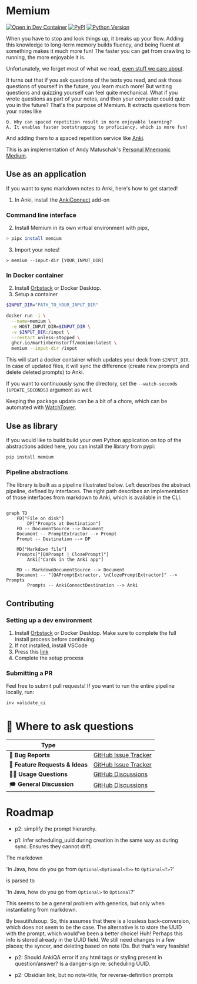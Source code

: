 # Memium

[![Open in Dev Container](https://img.shields.io/static/v1?label=Dev%20Containers&message=Open&color=blue&logo=visualstudiocode)][dev container]
[![PyPI](https://img.shields.io/pypi/v/memium.svg)][pypi status]
[![Python Version](https://img.shields.io/pypi/pyversions/memium)][pypi status]

[dev container]: https://vscode.dev/redirect?url=vscode://ms-vscode-remote.remote-containers/cloneInVolume?url=https://github.com/MartinBernstorff/memium/
[pypi status]: https://pypi.org/project/memium/
[documentation]: https://MartinBernstorff.github.io/memium/
[roadmap]: https://github.com/users/MartinBernstorff/projects/2

<!-- start short-description -->

When you have to stop and look things up, it breaks up your flow. Adding this knowledge to long-term memory builds fluency, and being fluent at something makes it much more fun! The faster you can get from crawling to running, the more enjoyable it is.

Unfortunately, we forget most of what we read, [even stuff we care about](https://andymatuschak.org/books/).

It turns out that if you ask questions of the texts you read, and ask those questions of yourself in the future, you learn much more! But writing questions and quizzing yourself can feel quite mechanical. What if you wrote questions as part of your notes, and then your computer could quiz you in the future? That's the purpose of Memium. It extracts questions from your notes like 

```
Q. Why can spaced repetition result in more enjoyable learning?
A. It enables faster bootstrapping to proficiency, which is more fun!
```

And adding them to a spaced repetition service like [Anki](https://apps.ankiweb.net). 

This is an implementation of Andy Matuschak's [Personal Mnemonic Medium](https://notes.andymatuschak.org/The_mnemonic_medium_can_be_extended_to_one%E2%80%99s_personal_notes).

<!-- end short-description -->

## Use as an application
If you want to sync markdown notes to Anki, here's how to get started!

1. In Anki, install the [AnkiConnect](https://ankiweb.net/shared/info/2055492159) add-on

### Command line interface
2. Install Memium in its own virtual environment with pipx,

```bash
> pipx install memium
```

3. Import your notes!

```cli-block
> memium --input-dir [YOUR_INPUT_DIR]
```

### In Docker container
2. Install [Orbstack](https://orbstack.dev/) or Docker Desktop. 
3. Setup a container
```bash
$INPUT_DIR="PATH_TO_YOUR_INPUT_DIR"

docker run -i \
  --name=memium \
  -e HOST_INPUT_DIR=$INPUT_DIR \
  -v $INPUT_DIR:/input \
  --restart unless-stopped \
  ghcr.io/martinbernstorff/memium:latest \
  memium --input-dir /input
```

This will start a docker container which updates your deck from `$INPUT_DIR`. In case of updated files, it will sync the difference (create new prompts and delete deleted prompts) to Anki. 

If you want to continuously sync the directory, set the `--watch-seconds [UPDATE_SECONDS]` argument as well.

Keeping the package update can be a bit of a chore, which can be automated with [WatchTower](https://github.com/containrrr/watchtower).

## Use as library
If you would like to build build your own Python application on top of the abstractions added here, you can install the library from pypi:

```bash
pip install memium
```

### Pipeline abstractions
The library is built as a pipeline illustrated below. Left describes the abstract pipeline, defined by interfaces. The right path describes an implementation of those interfaces from markdown to Anki, which is available in the CLI. 

```mermaid

graph TD 
	FD["File on disk"]
        DP["Prompts at Destination"]
	FD -- DocumentSource --> Document
	Document -- PromptExtractor --> Prompt
	Prompt -- Destination --> DP
 
	MD["Markdown file"]
	Prompts["[QAPrompt | ClozePrompt]"]
        Anki["Cards in the Anki app"]
 
	MD -- MarkdownDocumentSource --> Document
	Document -- "[QAPromptExtractor, \nClozePromptExtractor]" --> Prompts
        Prompts -- AnkiConnectDestination --> Anki
 ```

## Contributing
### Setting up a dev environment
1. Install [Orbstack](https://orbstack.dev/) or Docker Desktop. Make sure to complete the full install process before continuing.
2. If not installed, install VSCode
3. Press this [link](https://vscode.dev/redirect?url=vscode://ms-vscode-remote.remote-containers/cloneInVolume?url=https://github.com/MartinBernstorff/memium/)
4. Complete the setup process

### Submitting a PR
Feel free to submit pull requests! If you want to run the entire pipeline locally, run:

```bash
inv validate_ci
```

# 💬 Where to ask questions

| Type                           |                        |
| ------------------------------ | ---------------------- |
| 🚨 **Bug Reports**              | [GitHub Issue Tracker] |
| 🎁 **Feature Requests & Ideas** | [GitHub Issue Tracker] |
| 👩‍💻 **Usage Questions**          | [GitHub Discussions]   |
| 🗯 **General Discussion**       | [GitHub Discussions]   |

[github issue tracker]: https://github.com/MartinBernstorff/memium/issues
[github discussions]: https://github.com/MartinBernstorff/memium/discussions

# Roadmap
* p2: simplify the prompt hierarchy. 

* p1: infer scheduling_uuid during creation in the same way as during sync. Ensures they cannot drift.

The markdown 

'In Java, how do you go from `Optional<Optional<T>>` to `Optional<T>`?' 

is parsed to 

'In Java, how do you go from `Optional>` to `Optional`?'

This seems to be a general problem with generics, but only when instantiating from markdown. 

By beautifulsoup. So, this assumes that there is a lossless back-conversion, which does not seem to be the case. The alternative is to store the UUID with the prompt, which would've been a better choice! Huh! Perhaps this info is stored already in the UUID field. We still need changes in a few places; the syncer, and deleting based on note IDs. But that's very feasible!

* p2: Should AnkiQA error if any html tags or styling present in question/answer? Is a danger-sign re: scheduling UUID.

* p2: Obsidian link, but no note-title, for reverse-definition prompts